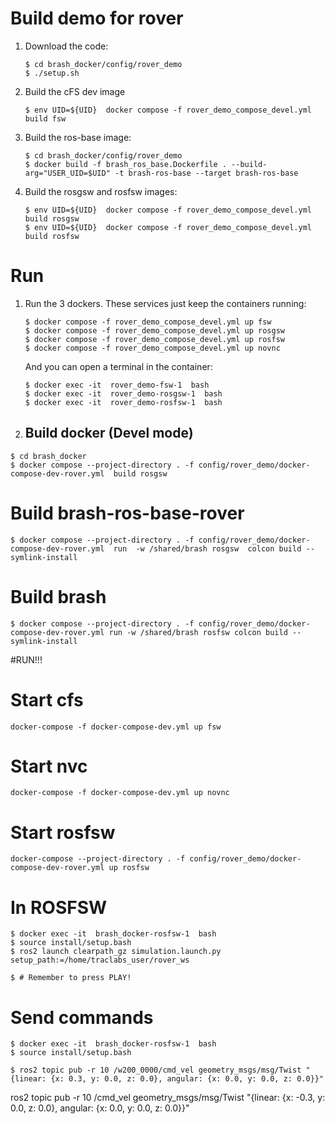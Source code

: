 
Build demo for rover
======================

1. Download the code:
   
   ```
   $ cd brash_docker/config/rover_demo
   $ ./setup.sh

2. Build the cFS dev image
   ```
   $ env UID=${UID}  docker compose -f rover_demo_compose_devel.yml build fsw
   ```

3. Build the ros-base image:

   ```
   $ cd brash_docker/config/rover_demo
   $ docker build -f brash_ros_base.Dockerfile . --build-arg="USER_UID=$UID" -t brash-ros-base --target brash-ros-base
   ```
   
4. Build the rosgsw and rosfsw images:
   ```
   $ env UID=${UID}  docker compose -f rover_demo_compose_devel.yml build rosgsw
   $ env UID=${UID}  docker compose -f rover_demo_compose_devel.yml build rosfsw
   ```

Run
====

1. Run the 3 dockers. These services just keep the containers running:

   ```
   $ docker compose -f rover_demo_compose_devel.yml up fsw
   $ docker compose -f rover_demo_compose_devel.yml up rosgsw
   $ docker compose -f rover_demo_compose_devel.yml up rosfsw
   $ docker compose -f rover_demo_compose_devel.yml up novnc
   ```
  
   And you can open a terminal in the container:
   ```
   $ docker exec -it  rover_demo-fsw-1  bash
   $ docker exec -it  rover_demo-rosgsw-1  bash
   $ docker exec -it  rover_demo-rosfsw-1  bash
   ```

1. Build docker (Devel mode)
   --------------------------
      
```  
$ cd brash_docker
$ docker compose --project-directory . -f config/rover_demo/docker-compose-dev-rover.yml  build rosgsw
```

# Build brash-ros-base-rover

```
$ docker compose --project-directory . -f config/rover_demo/docker-compose-dev-rover.yml  run  -w /shared/brash rosgsw  colcon build --symlink-install
```
# Build brash

```
$ docker compose --project-directory . -f config/rover_demo/docker-compose-dev-rover.yml run -w /shared/brash rosfsw colcon build --symlink-install
```

#RUN!!!

# Start cfs

```
docker-compose -f docker-compose-dev.yml up fsw
```

# Start nvc
```
docker-compose -f docker-compose-dev.yml up novnc
```

# Start rosfsw
 
```
docker-compose --project-directory . -f config/rover_demo/docker-compose-dev-rover.yml up rosfsw
```

# In ROSFSW
 
```
$ docker exec -it  brash_docker-rosfsw-1  bash
$ source install/setup.bash
$ ros2 launch clearpath_gz simulation.launch.py setup_path:=/home/traclabs_user/rover_ws

$ # Remember to press PLAY!
```
 
# Send commands

```
$ docker exec -it  brash_docker-rosfsw-1  bash
$ source install/setup.bash

$ ros2 topic pub -r 10 /w200_0000/cmd_vel geometry_msgs/msg/Twist "{linear: {x: 0.3, y: 0.0, z: 0.0}, angular: {x: 0.0, y: 0.0, z: 0.0}}"
```




ros2 topic pub -r 10 /cmd_vel geometry_msgs/msg/Twist "{linear: {x: -0.3, y: 0.0, z: 0.0}, angular: {x: 0.0, y: 0.0, z: 0.0}}"
